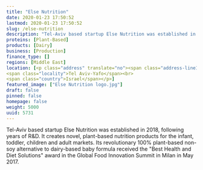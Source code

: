 ```yaml
---
title: "Else Nutrition"
date: 2020-01-23 17:50:52
lastmod: 2020-01-23 17:50:52
slug: /else-nutrition
description: "Tel-Aviv based startup Else Nutrition was established in 2018, following years of R&D. It creates novel, plant-based nutrition products for the infant, toddler, children and adult markets. Its revolutionary 100% plant-based non-soy alternative to dairy-based baby formula received the &quot;Best Health and Diet Solutions&quot;​ award in the Global Food Innovation Summit in Milan in May 2017."
proteins: [Plant-Based]
products: [Dairy]
business: [Production]
finance_type: []
regions: [Middle East]
location: [<p class="address" translate="no"><span class="address-line1">Arlozorov Street</span><br>
<span class="locality">Tel Aviv-Yafo</span><br>
<span class="country">Israel</span></p>]
featured_image: ["Else Nutrition logo.jpg"]
draft: false
pinned: false
homepage: false
weight: 5000
uuid: 5731
---
```

<p>Tel-Aviv based startup Else Nutrition was established in 2018, following years of R&D. It creates novel, plant-based nutrition products for the infant, toddler, children and adult markets. Its revolutionary 100% plant-based non-soy alternative to dairy-based baby formula received the &quot;Best Health and Diet Solutions&quot;​ award in the Global Food Innovation Summit in Milan in May 2017.</p>
